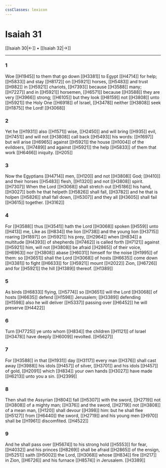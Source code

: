 ```yaml
---
cssClasses: lexicon
---
```

# Isaiah 31

[[Isaiah 30|←]] • [[Isaiah 32|→]]

---

### 1
Woe [[H1945]] to them that go down [[H3381]] to Egypt [[H4714]] for help; [[H5833]] and stay [[H8172]] on [[H5921]] horses, [[H5483]] and trust [[H982]] in [[H5921]] chariots, [[H7393]] because [[H3588]] many; [[H7227]] and in [[H5921]] horsemen, [[H6571]] because [[H3588]] they are very [[H3966]] strong; [[H6105]] but they look [[H8159]] not [[H3808]] unto [[H5921]] the Holy One [[H6918]] of Israel, [[H3478]] neither [[H3808]] seek [[H1875]] the Lord! [[H3068]]

### 2
Yet he [[H1931]] also [[H1571]] wise, [[H2450]] and will bring [[H935]] evil, [[H7451]] and will not [[H3808]] call back [[H5493]] his words: [[H1697]] but will arise [[H6965]] against [[H5921]] the house [[H1004]] of the evildoers, [[H7489]] and against [[H5921]] the help [[H5833]] of them that work [[H6466]] iniquity. [[H205]]

### 3
Now the Egyptians [[H4714]] men, [[H120]] and not [[H3808]] God; [[H410]] and their horses [[H5483]] flesh, [[H1320]] and not [[H3808]] spirit. [[H7307]] When the Lord [[H3068]] shall stretch out [[H5186]] his hand, [[H3027]] both he that helpeth [[H5826]] shall fall, [[H3782]] and he that is holpen [[H5826]] shall fall down, [[H5307]] and they all [[H3605]] shall fail [[H3615]] together. [[H3162]]

### 4
For [[H3588]] thus [[H3541]] hath the Lord [[H3068]] spoken [[H559]] unto [[H413]] me, Like as [[H834]] the lion [[H738]] and the young lion [[H3715]] roaring [[H1897]] on [[H5921]] his prey, [[H2964]] when [[H834]] a multitude [[H4393]] of shepherds [[H7462]] is called forth [[H7121]] against [[H5921]] him, will not [[H3808]] be afraid [[H2865]] of their voice, [[H6963]] nor [[H3808]] abase [[H6031]] himself for the noise [[H1995]] of them: so [[H3651]] shall the Lord [[H3068]] of hosts [[H6635]] come down [[H3381]] to fight [[H6633]] for [[H5921]] mount [[H2022]] Zion, [[H6726]] and for [[H5921]] the hill [[H1389]] thereof. [[H1389]]

### 5
As birds [[H6833]] flying, [[H5774]] so [[H3651]] will the Lord [[H3068]] of hosts [[H6635]] defend [[H1598]] Jerusalem; [[H3389]] defending [[H1598]] also he will deliver [[H5337]] passing over [[H6452]] he will preserve [[H4422]]

### 6
Turn [[H7725]] ye unto whom [[H834]] the children [[H1121]] of Israel [[H3478]] have deeply [[H6009]] revolted. [[H5627]]

### 7
For [[H3588]] in that [[H1931]] day [[H3117]] every man [[H376]] shall cast away [[H3988]] his idols [[H457]] of silver, [[H3701]] and his idols [[H457]] of gold, [[H2091]] which [[H834]] your own hands [[H3027]] have made [[H6213]] unto you a sin. [[H2399]]

### 8
Then shall the Assyrian [[H804]] fall [[H5307]] with the sword, [[H2719]] not [[H3808]] of a mighty man; [[H376]] and the sword, [[H2719]] not [[H3808]] of a mean man, [[H120]] shall devour [[H398]] him: but he shall flee [[H5127]] from [[H6440]] the sword, [[H2719]] and his young men [[H970]] shall be [[H1961]] discomfited. [[H4522]]

### 9
And he shall pass over [[H5674]] to his strong hold [[H5553]] for fear, [[H4032]] and his princes [[H8269]] shall be afraid [[H2865]] of the ensign, [[H5251]] saith [[H5002]] the Lord, [[H3068]] whose [[H834]] fire [[H217]] in Zion, [[H6726]] and his furnace [[H8574]] in Jerusalem. [[H3389]]